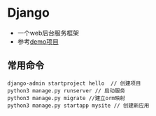# Django
- 一个web后台服务框架
- 参考[demo项目](https://github.com/SYaoJun/Django)
## 常用命令
```shell
django-admin startproject hello  // 创建项目
python3 manage.py runserver // 启动服务
python3 manage.py migrate //建立orm映射
python3 manage.py startapp mysite // 创建新应用
```

